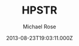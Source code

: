 ---
title: HPSTR
github: https://github.com/mmistakes/jekyll-theme-hpstr
demo: https://mmistakes.github.io/jekyll-theme-hpstr/
author: Michael Rose
thumbnail: themes/jekyll-hpstr.jpg
ssg:
  - Jekyll
cms:
  - Markdown
date: 2013-08-23T19:03:11.000Z
description: A Jekyll theme with some tumble-log tendencies.
draft: true
publish_date: '2013-08-23T19:03:11Z'
update_date: '2019-08-27T20:23:53Z'
github_star: 986
github_fork: 1490
---